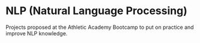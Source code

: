 # NLP (Natural Language Processing)

Projects proposed at the Athletic Academy Bootcamp to put on practice and improve NLP knowledge.
